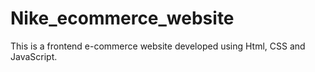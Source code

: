 # Nike_ecommerce_website
This is a frontend e-commerce website developed using Html, CSS and JavaScript.
